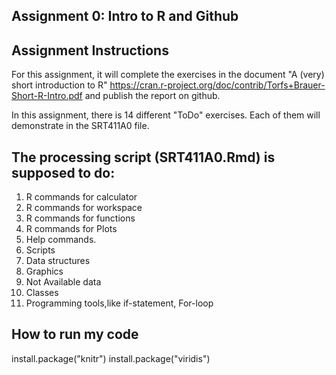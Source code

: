 ## Assignment 0: Intro to R and Github

## Assignment Instructions

For this assignment, it will complete the exercises in the document "A (very) short introduction to R" https://cran.r-project.org/doc/contrib/Torfs+Brauer-Short-R-Intro.pdf and publish the report on github.

In this assignment, there is 14 different "ToDo" exercises. Each of them will demonstrate in the SRT411A0 file. 

## The processing script (SRT411A0.Rmd) is supposed to do:
1. R commands for calculator
2. R commands for workspace
3. R commands for functions
4. R commands for Plots
5. Help commands.
6. Scripts
7. Data structures
8. Graphics
9. Not Available data
10. Classes
11. Programming tools,like if-statement, For-loop

## How to run my code
install.package("knitr")
install.package("viridis")
